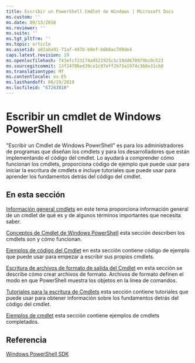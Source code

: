```yaml
---
title: Escribir un PowerShell Cmdlet de Windows | Microsoft Docs
ms.custom: ''
ms.date: 09/13/2016
ms.reviewer: ''
ms.suite: ''
ms.tgt_pltfrm: ''
ms.topic: article
ms.assetid: a82aba91-71af-447d-b9ef-b6b6ac7d9de4
caps.latest.revision: 19
ms.openlocfilehash: 743efcf23174a9521925c5c19dd670979bc0c523
ms.sourcegitcommit: 13f24786ed39ca1c07eff2b73a1974c366e31cb8
ms.translationtype: MT
ms.contentlocale: es-ES
ms.lasthandoff: 06/19/2019
ms.locfileid: "67263818"
---
```

# <a name="writing-a-windows-powershell-cmdlet"></a>Escribir un cmdlet de Windows PowerShell

"Escribir un Cmdlet de Windows PowerShell" es para los administradores de programas que diseñan los cmdlets y para los desarrolladores que están implementando el código del cmdlet. Lo ayudará a comprender cómo funcionan los cmdlets, proporciona código de ejemplo que puede usar para iniciar la escritura de cmdlets e incluye tutoriales que puede usar para aprender los fundamentos detrás del código del cmdlet.

## <a name="in-this-section"></a>En esta sección

[Información general cmdlets](./cmdlet-overview.md) en este tema proporciona información general de un cmdlet de qué es y de algunos términos importantes que necesita saber.

[Conceptos de Cmdlet de Windows PowerShell](./windows-powershell-cmdlet-concepts.md) esta sección describen los cmdlets son y cómo funcionan.

[Ejemplos de código del Cmdlet](./examples-of-cmdlet-code.md) en esta sección contiene código de ejemplo que puede usar para empezar a escribir sus propios cmdlets.

[Escritura de archivos de formato de salida del Cmdlet](../format/writing-a-powershell-formatting-file.md) en esta sección se describe cómo crear archivos de formato. Archivos de formato definen el modo en que PowerShell muestra los objetos en la línea de comandos.

[Tutoriales para la escritura de Cmdlets](./tutorials-for-writing-cmdlets.md) esta sección contiene tutoriales que puede usar para obtener información sobre los fundamentos detrás del código del cmdlet.

[Ejemplos de cmdlet](./cmdlet-samples.md) esta sección contiene ejemplos de cmdlets completados.

## <a name="reference"></a>Referencia

[Windows PowerShell SDK](../windows-powershell-reference.md)
